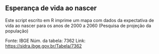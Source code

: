 ## Esperança de vida ao nascer

Este script escrito em R imprime um mapa com dados da expectativa de vida ao nascer
para os anos de 2000 a 2060 (Pesquisa de projeção da população)

Fonte: 			IBGE 
Núm. da tabela:	7362 
Link:			https://sidra.ibge.gov.br/Tabela/7362